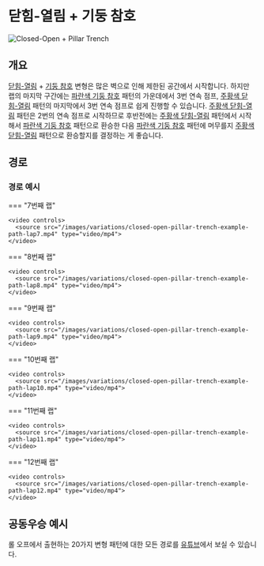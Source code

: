 # 닫힘-열림 + 기둥 참호

![Closed-Open + Pillar Trench](../images/variations/closed-open-pillar-trench.jpg)

## 개요

[닫힘-열림](../rolls/closed-open-open-closed.md#주황색-패턴) + [기둥 참호](../rolls/pillar-trench.md) 변형은 많은 벽으로 인해 제한된 공간에서 시작합니다. 하지만 랩의 마지막 구간에는 [파란색 기둥 참호](../rolls/pillar-trench.md) 패턴의 가운데에서 3번 연속 점프, [주황색 닫힘-열림](../rolls/closed-open-open-closed.md#주황색-패턴) 패턴의 마지막에서 3번 연속 점프로 쉽게 진행할 수 있습니다. [주황색 닫힘-열림](../rolls/closed-open-open-closed.md#주황색-패턴) 패턴은 2번의 연속 점프로 시작하므로 후반전에는 [주황색 닫힘-열림](../rolls/closed-open-open-closed.md#주황색-패턴) 패턴에서 시작해서 [파란색 기둥 참호](../rolls/pillar-trench.md) 패턴으로 환승한 다음 [파란색 기둥 참호](../rolls/pillar-trench.md) 패턴에 머무를지 [주황색 닫힘-열림](../rolls/closed-open-open-closed.md#주황색-패턴) 패턴으로 환승할지를 결정하는 게 좋습니다.

## 경로

### 경로 예시

=== "7번째 랩"

    <video controls>
      <source src="/images/variations/closed-open-pillar-trench-example-path-lap7.mp4" type="video/mp4">
    </video>

=== "8번째 랩"

    <video controls>
      <source src="/images/variations/closed-open-pillar-trench-example-path-lap8.mp4" type="video/mp4">
    </video>

=== "9번째 랩"

    <video controls>
      <source src="/images/variations/closed-open-pillar-trench-example-path-lap9.mp4" type="video/mp4">
    </video>

=== "10번째 랩"

    <video controls>
      <source src="/images/variations/closed-open-pillar-trench-example-path-lap10.mp4" type="video/mp4">
    </video>

=== "11번째 랩"

    <video controls>
      <source src="/images/variations/closed-open-pillar-trench-example-path-lap11.mp4" type="video/mp4">
    </video>

=== "12번째 랩"

    <video controls>
      <source src="/images/variations/closed-open-pillar-trench-example-path-lap12.mp4" type="video/mp4">
    </video>

## 공동우승 예시

롤 오프에서 출현하는 20가지 변형 패턴에 대한 모든 경로를 [유튜브](https://www.youtube.com/playlist?list=PLG_QNSp9ZgJLWYSNl4vY26VJCZeOQHO1F)에서 보실 수 있습니다.
